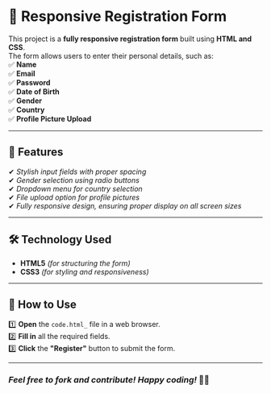 # **📌 Responsive Registration Form**

This project is a **fully responsive registration form** built using **HTML and CSS**.  
The form allows users to enter their personal details, such as:  
✅ **Name**  
✅ **Email**  
✅ **Password**  
✅ **Date of Birth**  
✅ **Gender**  
✅ **Country**  
✅ **Profile Picture Upload**  

---

## **🎨 Features**
✔ _Stylish input fields with proper spacing_  
✔ _Gender selection using radio buttons_  
✔ _Dropdown menu for country selection_  
✔ _File upload option for profile pictures_  
✔ _Fully responsive design, ensuring proper display on all screen sizes_  

---

## **🛠 Technology Used**
- **HTML5** _(for structuring the form)_  
- **CSS3** _(for styling and responsiveness)_  

---

## **🚀 How to Use**
1️⃣ **Open** the `code.html_` file in a web browser.  
2️⃣ **Fill in** all the required fields.  
3️⃣ **Click** the **"Register"** button to submit the form.  

---

### _Feel free to fork and contribute! Happy coding!_ 🎉🚀  

